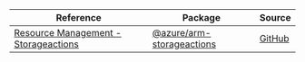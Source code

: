 | Reference | Package | Source |
|---|---|---|
|[Resource Management - Storageactions](arm-storageactions-readme.md)|[@azure/arm-storageactions](https://www.npmjs.com/package/@azure/arm-storageactions)|[GitHub](https://github.com/Azure/azure-sdk-for-js/blob/main/sdk/storageactions/arm-storageactions)|
